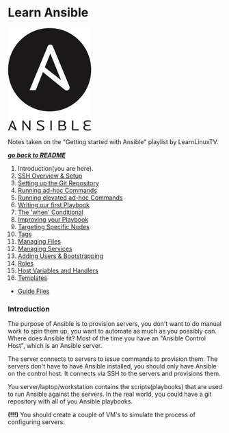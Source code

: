 # Learn Ansible

![Ansible Logo](img/ansible.png)

Notes taken on the "Getting started with Ansible" playlist by LearnLinuxTV.

[***go back to README***](/README.md)

1. Introduction(you are here).
1. [SSH Overview & Setup](02-ssh.md)
1. [Setting up the Git Repository](03-git.md)
1. [Running ad-hoc Commands](04-ad-hoc.md)
1. [Running elevated ad-hoc Commands](05-el_ad-hoc.md)
1. [Writing our first Playbook](./06-playbook.md)
1. [The 'when' Conditional](./07-when.md)
1. [Improving your Playbook](./08-improve_pb.md)
1. [Targeting Specific Nodes](./09-target_nodes.md)
1. [Tags](./10-tags.md)
1. [Managing Files](./11-files.md)
1. [Managing Services](./12-services.md)
1. [Adding Users & Bootstrapping](./13-users_bootstrap.md)
1. [Roles](./14-roles.md)
1. [Host Variables and Handlers](./15-vars_handlers.md)
1. [Templates](./16-templates.md)

- [Guide Files](./materials/)

### Introduction

The purpose of Ansible is to provision servers, you don't want to do manual
work to spin them up, you want to automate as much as you possibly can. Where
does Ansible fit? Most of the time you have an "Ansible Control Host", which is
an Ansible server.

The server connects to servers to issue commands to provision them. The servers
don't have to have Ansible installed, you should only have Ansible on the
control host. It connects via SSH to the servers and provisions them. 

You server/laptop/workstation contains the scripts(playbooks) that are used to
run Ansible against the servers. In the real world, you could have a git
repository with all of you Ansible playbooks. 

**(!!!)** You should create a couple of VM's to simulate the process of
configuring servers.
